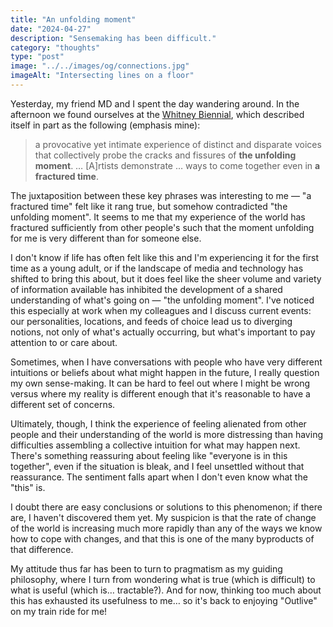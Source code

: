 ```yaml
---
title: "An unfolding moment"
date: "2024-04-27"
description: "Sensemaking has been difficult."
category: "thoughts"
type: "post"
image: "../../images/og/connections.jpg"
imageAlt: "Intersecting lines on a floor"
---
```


Yesterday, my friend MD and I spent the day wandering around. In the afternoon we found ourselves at the [Whitney Biennial](https://whitney.org/exhibitions/2024-biennial), which described itself in part as the following (emphasis mine):

> a provocative yet intimate experience of distinct and disparate voices that collectively probe the cracks and fissures of **the unfolding moment**. … [A]rtists demonstrate … ways to come together even in **a fractured time**.

The juxtaposition between these key phrases was interesting to me — "a fractured time" felt like it rang true, but somehow contradicted "the unfolding moment". It seems to me that my experience of the world has fractured sufficiently from other people's such that the moment unfolding for me is very different than for someone else.

I don't know if life has often felt like this and I'm experiencing it for the first time as a young adult, or if the landscape of media and technology has shifted to bring this about, but it does feel like the sheer volume and variety of information available has inhibited the development of a shared understanding of what's going on — "the unfolding moment". I've noticed this especially at work when my colleagues and I discuss current events: our personalities, locations, and feeds of choice lead us to diverging notions, not only of what's actually occurring, but what's important to pay attention to or care about.

Sometimes, when I have conversations with people who have very different intuitions or beliefs about what might happen in the future, I really question my own sense-making. It can be hard to feel out where I might be wrong versus where my reality is different enough that it's reasonable to have a different set of concerns.

Ultimately, though, I think the experience of feeling alienated from other people and their understanding of the world is more distressing than having difficulties assembling a collective intuition for what may happen next. There's something reassuring about feeling like "everyone is in this together", even if the situation is bleak, and I feel unsettled without that reassurance. The sentiment falls apart when I don't even know what the "this" is.

I doubt there are easy conclusions or solutions to this phenomenon; if there are, I haven't discovered them yet. My suspicion is that the rate of change of the world is increasing much more rapidly than any of the ways we know how to cope with changes, and that this is one of the many byproducts of that difference.

My attitude thus far has been to turn to pragmatism as my guiding philosophy, where I turn from wondering what is true (which is difficult) to what is useful (which is… tractable?). And for now, thinking too much about this has exhausted its usefulness to me… so it's back to enjoying "Outlive" on my train ride for me!
